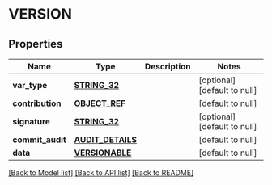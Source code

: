 # VERSION

## Properties
Name | Type | Description | Notes
------------ | ------------- | ------------- | -------------
**var_type** | [**STRING_32**](STRING_32.md) |  | [optional] [default to null]
**contribution** | [**OBJECT_REF**](ObjectRef.md) |  | [default to null]
**signature** | [**STRING_32**](STRING_32.md) |  | [optional] [default to null]
**commit_audit** | [**AUDIT_DETAILS**](AuditDetails.md) |  | [default to null]
**data** | [**VERSIONABLE**](Versionable.md) |  | [default to null]

[[Back to Model list]](../README.md#documentation-for-models) [[Back to API list]](../README.md#documentation-for-api-endpoints) [[Back to README]](../README.md)


